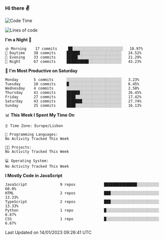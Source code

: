 ### Hi there :v:

<!--
**eusebioaddsilva/eusebioaddsilva** is a ✨ _special_ ✨ repository because its `README.md` (this file) appears on your GitHub profile.

<!--START_SECTION:waka-->
![Code Time](http://img.shields.io/badge/Code%20Time-35%20hrs%2012%20mins-blue)

![Lines of code](https://img.shields.io/badge/From%20Hello%20World%20I%27ve%20Written-660%20Thousand%20lines%20of%20code-blue)

**I'm a Night 🦉** 

```text
🌞 Morning    17 commits     ██░░░░░░░░░░░░░░░░░░░░░░░   10.97% 
🌆 Daytime    38 commits     ██████░░░░░░░░░░░░░░░░░░░   24.52% 
🌃 Evening    33 commits     █████░░░░░░░░░░░░░░░░░░░░   21.29% 
🌙 Night      67 commits     ██████████░░░░░░░░░░░░░░░   43.23%

```
📅 **I'm Most Productive on Saturday** 

```text
Monday       5 commits      ░░░░░░░░░░░░░░░░░░░░░░░░░   3.23% 
Tuesday      10 commits     █░░░░░░░░░░░░░░░░░░░░░░░░   6.45% 
Wednesday    4 commits      ░░░░░░░░░░░░░░░░░░░░░░░░░   2.58% 
Thursday     41 commits     ██████░░░░░░░░░░░░░░░░░░░   26.45% 
Friday       27 commits     ████░░░░░░░░░░░░░░░░░░░░░   17.42% 
Saturday     43 commits     ███████░░░░░░░░░░░░░░░░░░   27.74% 
Sunday       25 commits     ████░░░░░░░░░░░░░░░░░░░░░   16.13%

```


📊 **This Week I Spent My Time On** 

```text
⌚︎ Time Zone: Europe/Lisbon

💬 Programming Languages: 
No Activity Tracked This Week

🐱‍💻 Projects: 
No Activity Tracked This Week

💻 Operating System: 
No Activity Tracked This Week

```

**I Mostly Code in JavaScript** 

```text
JavaScript               9 repos             ███████████████░░░░░░░░░░   60.0% 
HTML                     2 repos             ███░░░░░░░░░░░░░░░░░░░░░░   13.33% 
TypeScript               2 repos             ███░░░░░░░░░░░░░░░░░░░░░░   13.33% 
Python                   1 repo              █░░░░░░░░░░░░░░░░░░░░░░░░   6.67% 
CSS                      1 repo              █░░░░░░░░░░░░░░░░░░░░░░░░   6.67%

```



 Last Updated on 14/01/2023 09:26:41 UTC
<!--END_SECTION:waka-->
